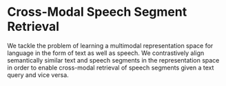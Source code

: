 # Cross-Modal Speech Segment Retrieval

We tackle the problem of learning a multimodal representation space for language in the form of text as well as speech. We contrastively align semantically similar text and speech segments in the representation space in order to enable cross-modal retrieval of speech segments given a text query and vice versa.